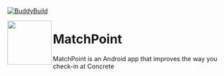 [![BuddyBuild](https://dashboard.buddybuild.com/api/statusImage?appID=5a146c6bf3a92f0001cad420&branch=master&build=latest)](https://dashboard.buddybuild.com/apps/5a146c6bf3a92f0001cad420/build/latest?branch=master)
<p><img align="left" width="100" height="100" src="https://github.com/lscardinali/MatchPoint-iOS/blob/master/MatchPoint/Assets.xcassets/AppIcon.appiconset/iconnnn-1.png?raw=true"></p>
<h1>MatchPoint</h1> 
<p>MatchPoint is an Android app that improves the way you check-in at Concrete</p>

